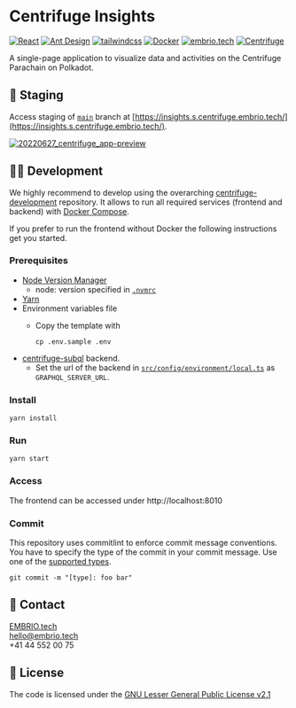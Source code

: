 # Centrifuge Insights

[![React](https://img.shields.io/static/v1?label=built+with&message=React&color=61dafb)](https://reactjs.org/)
[![Ant Design](https://img.shields.io/static/v1?label=built+with&message=Ant+Design&color=0170fe)](https://ant.design/)
[![tailwindcss](https://img.shields.io/static/v1?label=built+with&message=Tailwind+CSS&color=38bef8)](https://tailwindcss.com/)
[![Docker](https://img.shields.io/static/v1?label=shipped+with&message=Docker&color=287cf9)](https://www.docker.com/)
[![embrio.tech](https://img.shields.io/static/v1?label=by&message=EMBRIO.tech&color=24ae5f)](https://embrio.tech)
[![Centrifuge](https://img.shields.io/static/v1?label=for&message=Centrifuge&color=2762ff)](https://centrifuge.io/)

<!-- [![Ant Design](https://img.shields.io/static/v1?label=built+with&message=Ant+Design&color=F74455)](https://ant.design/) -->

A single-page application to visualize data and activities on the Centrifuge Parachain on Polkadot.

## :seedling: Staging

Access staging of [`main`](https://github.com/embrio-tech/centrifuge-insights) branch at [https://insights.s.centrifuge.embrio.tech/](https://insights.s.centrifuge.embrio.tech/).

[![20220627_centrifuge_app-preview](https://user-images.githubusercontent.com/16650977/175917219-77a0effc-06b7-432f-93c2-fd4e2d90a84a.png)](https://insights.s.centrifuge.embrio.tech/)

## :construction_worker_man: Development

We highly recommend to develop using the overarching [centrifuge-development](https://github.com/embrio-tech/centrifuge-development) repository. It allows to run all required services (frontend and backend) with [Docker Compose](https://docs.docker.com/compose/).

If you prefer to run the frontend without Docker the following instructions get you started.

### Prerequisites

- [Node Version Manager](https://github.com/nvm-sh/nvm)
  - node: version specified in [`.nvmrc`](/.nvmrc)
- [Yarn](https://classic.yarnpkg.com/en/)
- Environment variables file
  - Copy the template with

        cp .env.sample .env
    
- [centrifuge-subql](https://github.com/embrio-tech/centrifuge-subql) backend. 
  - Set the url of the backend in [`src/config/environment/local.ts`](https://github.com/embrio-tech/centrifuge-insights/blob/main/src/config/environment/local.ts) as `GRAPHQL_SERVER_URL`.

### Install

    yarn install

### Run

    yarn start
    
### Access

The frontend can be accessed under http://localhost:8010

### Commit

This repository uses commitlint to enforce commit message conventions. You have to specify the type of the commit in your commit message. Use one of the [supported types](https://github.com/pvdlg/conventional-changelog-metahub).

    git commit -m "[type]: foo bar"

## :speech_balloon: Contact

[EMBRIO.tech](https://embrio.tech)  
[hello@embrio.tech](mailto:hello@embrio.tech)  
+41 44 552 00 75

## :lock_with_ink_pen: License

The code is licensed under the [GNU Lesser General Public License v2.1](https://github.com/embrio-tech/centrifuge-insights/blob/main/LICENSE)
